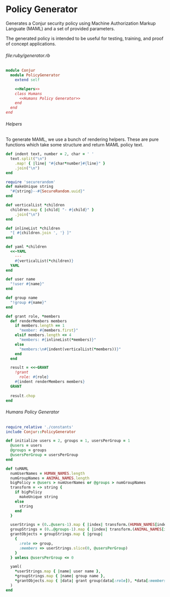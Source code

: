 # Policy Generator

Generates a Conjur security policy using Machine Authorization Markup Languate
(MAML) and a set of provided parameters.

The generated policy is intended to be useful for testing, training, and proof
of concept applications.

###### file:ruby/generator.rb
```ruby
module Conjur
  module PolicyGenerator
    extend self

    <<Helpers>>
    class Humans
      <<Humans Policy Generator>>
    end
  end
end
```

###### Helpers

To generate MAML, we use a bunch of rendering helpers. These are pure functions
which take some structure and return MAML policy text.

```ruby
def indent text, number = 2, char = ' '
  text.split("\n")
    .map! { |line| "#{char*number}#{line}" }
    .join("\n")
end

require 'securerandom'
def makeUnique string
  "#{string}--#{SecureRandom.uuid}"
end

def verticalList *children
  children.map { |child| "- #{child}" }
    .join("\n")
end

def inlineList *children
  "[ #{children.join ', '} ]"
end

def yaml *children
  <<~YAML
    ---
    #{verticalList(*children)}
  YAML
end

def user name
  "!user #{name}"
end

def group name
  "!group #{name}"
end

def grant role, *members
  def renderMembers members
    if members.length == 1
      "member: #{members.first}"
    elsif members.length <= 4
      "members: #{inlineList(*members)}"
    else
      "members:\n#{indent(verticalList(*members))}"
    end
  end

  result = <<~GRANT
    !grant
      role: #{role}
    #{indent renderMembers members}
  GRANT
  
  result.chop
end
```

###### Humans Policy Generator

```ruby
require_relative './constants'
include Conjur::PolicyGenerator

def initialize users = 2, groups = 1, usersPerGroup = 1
  @users = users
  @groups = groups
  @usersPerGroup = usersPerGroup
end

def toMAML
  numUserNames = HUMAN_NAMES.length
  numGroupNames = ANIMAL_NAMES.length
  bigPolicy = @users > numUserNames or @groups > numGroupNames
  transform = -> string {
    if bigPolicy
      makeUnique string
    else
      string
    end
  }

  userStrings = (0..@users-1).map { |index| transform.(HUMAN_NAMES[index % numUserNames]) }
  groupStrings = (0..@groups-1).map { |index| transform.(ANIMAL_NAMES[index % numGroupNames]) }
  grantObjects = groupStrings.map { |group|
    {
      :role => group,
      :members => userStrings.slice(0, @usersPerGroup)
    }
  } unless @usersPerGroup <= 0

  yaml(
    *userStrings.map { |name| user name },
    *groupStrings.map { |name| group name },
    *grantObjects.map { |data| grant group(data[:role]), *data[:members].map { |name| user name }}
  )
end
```
